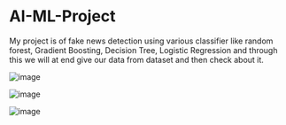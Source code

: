 # AI-ML-Project
My project is of fake news detection using various classifier like random forest, Gradient Boosting, Decision Tree, Logistic Regression and through this we will at end give our data from dataset and then check about it.

![image](https://github.com/Gaurangg1404/AI-ML-Project/assets/146666147/8568ff3a-0431-4b80-a764-3b1aabaf544f)

![image](https://github.com/Gaurangg1404/AI-ML-Project/assets/146666147/67d0be34-8150-4d18-b41d-10c91cac2316)

![image](https://github.com/Gaurangg1404/AI-ML-Project/assets/146666147/48e986f9-c003-4fe3-8879-d672a84120a4)
